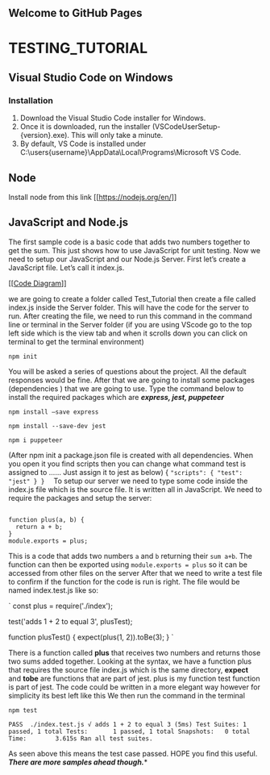 ## Welcome to GitHub Pages
# TESTING_TUTORIAL

## Visual Studio Code on Windows
### Installation
1.	Download the Visual Studio Code installer for Windows.
2.	Once it is downloaded, run the installer (VSCodeUserSetup-{version}.exe). This will only take a minute.
3.	By default, VS Code is installed under C:\users\{username}\AppData\Local\Programs\Microsoft VS Code.


## Node
Install node from this link
[[https://nodejs.org/en/]]


## JavaScript and Node.js
The first sample code is a basic code that adds two numbers together to get the sum. This just shows how to use JavaScript for unit testing. Now we need to setup our JavaScript and our Node.js Server. First let’s create a JavaScript file. Let’s call it index.js.

[[[Code Diagram](https://drive.google.com/file/d/1cDKXEPX3oHwcC_9KLTbyGBriKEndWNpQ/view?usp=sharing)]]


we are going to create a folder called Test_Tutorial then create a file called index.js inside the Server folder. This will have the code for the server to run. After creating the file, we need to run this command in the command line or terminal in the Server folder   (if you are using VScode go to the top left side which is the view tab and when it scrolls down you can click on terminal to get the terminal environment)

`npm init`

You will be asked a series of questions about the project. All the default responses would be fine. After that we are going to install some packages (dependencies ) that we are going to use.
Type the command below to install the required packages which are ***express, jest, puppeteer***

`npm install –save express`

`npm install --save-dev jest`

`npm i puppeteer`


(After npm init a package.json file is created with all dependencies. When you open it you find scripts then you can change what command test is assigned to …… Just assign it to jest as below) {
  `"scripts": {
    "test": "jest"
  }
}  `
To setup our server we need to type some code inside the index.js file which is the source file. It is written all in JavaScript. We need to require the packages and setup the server:


``` const express = require('express');

function plus(a, b) {
  return a + b;
}
module.exports = plus;
 ```

This is a code that adds two numbers `a` and `b` returning their `sum a+b`.  The function can then be exported using `module.exports = plus` so it can be accessed from other files on the server
After that we need to write a test file to confirm if the function for the code is run is right. The file would be named index.test.js like so:

`  const plus = require('./index');

test('adds 1 + 2 to equal 3', plusTest);

function plusTest() {
  expect(plus(1, 2)).toBe(3);
}
`

There is a function called **plus** that receives two numbers and returns those two sums added together. Looking at the syntax, we have a function plus that requires the source file index.js which is the same directory, **expect** and **tobe** are functions that are part of jest. plus is my function test function is part of jest. The code could be written in a more elegant way however for simplicity its best left like this
We then run the command in the terminal

`npm test`


`PASS  ./index.test.js
  √ adds 1 + 2 to equal 3 (5ms)
Test Suites: 1 passed, 1 total
Tests:       1 passed, 1 total
Snapshots:   0 total
Time:        3.615s
Ran all test suites. `


As seen above this means the test case passed. HOPE you find this useful. ***There are more samples ahead though.****



